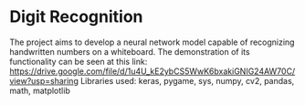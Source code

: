 # Digit Recognition
The project aims to develop a neural network model capable of recognizing handwritten numbers on a whiteboard. The demonstration of its functionality can be seen at this link: https://drive.google.com/file/d/1u4U_kE2ybCS5WwK6bxakiGNIG24AW70C/view?usp=sharing
Libraries used: keras, pygame, sys, numpy, cv2, pandas, math, matplotlib
